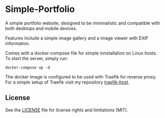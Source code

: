 # Simple-Portfolio
A simple portfolio website, designed to be minimalistic and compatible with both desktops and mobile devices.

Features include a simple image gallery and a image viewer with EXIF information. 

Comes with a docker-compose file for simple innstallation on Linux hosts. To start the server, simply run:
```
docker-compose up -d
```

The docker image is configured to be used with Traefik for reverse proxy. For a simple setup of Traefik visit my repository [traefik-host](https://github.com/frealmyr/traefik-host).

## License

See the [LICENSE](LICENSE.md) file for license rights and limitations (MIT).
